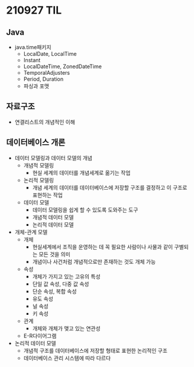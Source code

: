 # 210927 TIL
## Java
- java.time패키지
	- LocalDate, LocalTime
	- Instant
	- LocalDateTime, ZonedDateTime
	- TemporalAdjusters
	- Period, Duration
	- 파싱과 포맷
## 자료구조
- 연결리스트의 개념적인 이해
## 데이터베이스 개론
- 데이터 모델링과 데이터 모델의 개념
	- 개념적 모델링
		+ 현실 세계의 데이터를 개념세계로 옮기는 작업
	- 논리적 모델링
		+ 개념 세계의 데이터를 데이터베이스에 저장할 구조를 결정하고 이 구조로 표현하는 작업
	- 데이터 모델
		+ 데이터 모델링을 쉽게 할 수 있도록 도와주는 도구
		+ 개념적 데이터 모델
		+ 논리적 데이터 모델
- 개체-관계 모델
	- 개체
		+ 현실세계에서 조직을 운영하는 데 꼭 필요한 사람이나 사물과 같이 구별되는 모든 것을 의미
		+ 개념이나 사건처럼 개념적으로만 존재하는 것도 개체 가능
	- 속성
		+ 개체가 가지고 있는 고유의 특성
		+ 단일 값 속성, 다중 값 속성
		+ 단순 속성, 복합 속성
		+ 유도 속성
		+ 널 속성
		+ 키 속성
	- 관계
		+ 개체와 개체가 맺고 있는 연관성		
	- E-R다이어그램
- 논리적 데이터 모델
	- 개념적 구조를 데이터베이스에 저장할 형태로 표현한 논리적인 구조
	- 데이터베이스 관리 시스템에 따라 다르다
